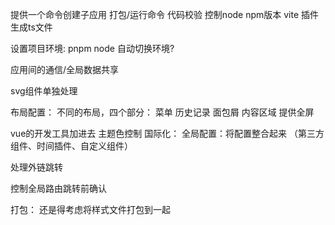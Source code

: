 提供一个命令创建子应用
打包/运行命令
代码校验
控制node npm版本
vite 插件
生成ts文件

设置项目环境: pnpm node 自动切换环境?

应用间的通信/全局数据共享

svg组件单独处理

布局配置： 不同的布局，四个部分： 菜单 历史记录 面包屑 内容区域 提供全屏


vue的开发工具加进去
主题色控制
国际化： 
全局配置：将配置整合起来 （第三方组件、时间插件、自定义组件）


处理外链跳转

控制全局路由跳转前确认

打包： 还是得考虑将样式文件打包到一起
